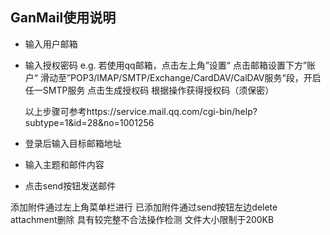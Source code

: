 ## GanMail使用说明

- 输入用户邮箱

- 输入授权密码
   e.g. 
   若使用qq邮箱，点击左上角”设置“
   点击邮箱设置下方”账户“
   滑动至”POP3/IMAP/SMTP/Exchange/CardDAV/CalDAV服务“段，开启任一SMTP服务
   点击生成授权码
   根据操作获得授权码（须保密）

   以上步骤可参考https://service.mail.qq.com/cgi-bin/help?subtype=1&id=28&no=1001256

- 登录后输入目标邮箱地址

- 输入主题和邮件内容

- 点击send按钮发送邮件

添加附件通过左上角菜单栏进行
已添加附件通过send按钮左边delete attachment删除
具有较完整不合法操作检测
文件大小限制于200KB